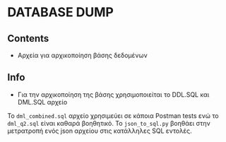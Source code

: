 # DATABASE DUMP

## Contents
- Αρχεία για αρχικοποίηση βάσης δεδομένων

## Info
- Για την αρχικοποίηση της βάσης χρησιμοποιείται το DDL.SQL και DML.SQL αρχείο

Το `dml_combined.sql` αρχείο χρησιμεύει σε κάποια Postman tests ενώ το `dml_q2.sql` είναι
καθαρά βοηθητικό. Το `json_to_sql.py` βοηθάει στην μετρατροπή ενός json αρχείου στις 
κατάλληλες SQL εντολές.

